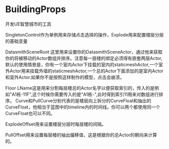 # BuildingProps
开发UE智慧城市的工具

SingletonControl作为单例用来存储点击选择的操作，Explode用来配置楼层分层的基础变量


DatasmithSceneRoot 这里用来设置你的DatasmithSceneActor，通过他来获取你的将被移动的Actor数组并排序。注意每一层楼的绑定必须得有嵌套两层Actor,
默认的使用情景是，你有一个室内Actor下挂载的室内的staticmeshActor,一个室外Actor用来挂载外墙的staticmeshActor,一个总的Actor下面添加的是室内Actor
和室外Actor.如果你不是按照这样制作的模型，点击会崩溃。


Floor LName这是用来分割每层楼总的Actor名字以便获取索引的，传入的是例如"A1栋-11F",这个时候你需要传入的是"A1栋-",此时得到索引11用来对数组进行排序。
Curve和PullCurve分别代表的是楼层向上拆分的CurveFloat和抽出的CurveFloat，他相当于蓝图中的timeline内的时间线。你可以两个都使用同一个CurveFloat也可以不同。


ExplodeOffset用来设置楼层分层时每层楼的间隔。

PullOffset用来设置每层楼的抽出偏移值，这是根据你的总Actor的朝向来计算的。
